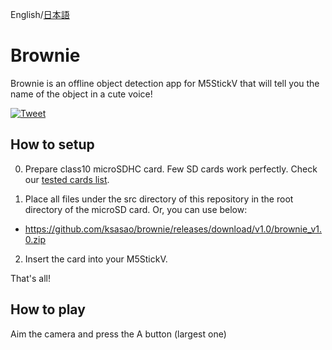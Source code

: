 English/[日本語](README.ja.md)
# Brownie
Brownie is an offline object detection app for M5StickV that will tell you the name of the object in a cute voice!

[![Tweet](https://user-images.githubusercontent.com/179872/61575967-48284000-ab0e-11e9-9309-c4792fd5a473.png)](https://twitter.com/ksasao/status/1151984910703288321)

## How to setup
0. Prepare class10 microSDHC card. Few SD cards work perfectly. Check our [tested cards list](https://docs.google.com/spreadsheets/d/10Vv8ZQkbXX59aT_GkoolTMHf83zroIT21uNjvQMaGng/edit#gid=0). 

1. Place all files under the src directory of this repository in the root directory of the microSD card.
Or, you can use below:

- https://github.com/ksasao/brownie/releases/download/v1.0/brownie_v1.0.zip

2. Insert the card into your M5StickV.

That's all!


## How to play
Aim the camera and press the A button (largest one)
